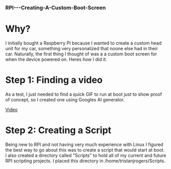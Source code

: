 ### RPI---Creating-A-Custom-Boot-Screen

# Why?
  I initially bought a Raspberry PI because I wanted to create a custom head unit for my car, something very personalized that noone else had in their car. Naturally, the first thing I thought of was a
  a custom boot screen for when the device powered on. Heres how I did it. 

# Step 1: Finding a video
  As a test, I just needed to find a quick GIF to run at boot just to show proof of concept, so I created one using Googles AI generator. 

  [Video](https://github.com/TristanJRogers/RPI---Creating-A-Custom-Boot-Screen/blob/main/Custom%20Boot%20Video.mp4)

# Step 2: Creating a Script

 Being new to RPI and not having very much experience with Linux I figured the best way to go about this was to create a script that would start at boot. I also created a directory called "Scripts" to hold all of my current and future RPI scripting projects. I placed this directory in /home/tristanjrogers/Scripts. 

 

 
